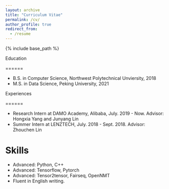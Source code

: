 ```yaml
---
layout: archive
title: "Curriculum Vitae"
permalink: /cv/
author_profile: true
redirect_from:
  - /resume
---
```


{% include base_path %}

Education

======
* B.S. in Computer Science, Northwest Polytechnical Unviersity, 2018
* M.S. in Data Science, Peking University, 2021


Experiences

======
* Research Intern at DAMO Academy, Alibaba, July. 2019 - Now. Advisor: Hongxia Yang and Junyang Lin
* Summer Intern at LENZTECH, July. 2018 - Sept. 2018. Advisor: Zhouchen Lin
  
Skills
======
* Advanced: Python, C++
* Advanced: Tensorflow, Pytorch
* Advanced: Tensor2tensor, Fairseq, OpenNMT
* Fluent in English writing.


<!-- * Skill 2
  * Sub-skill 2.1
  * Sub-skill 2.2
  * Sub-skill 2.3
* Skill 3
Publications
======
  <ul>{% for post in site.publications %}
    {% include archive-single-cv.html %}
  {% endfor %}</ul>
  
Talks
======
  <ul>{% for post in site.talks %}
    {% include archive-single-talk-cv.html %}
  {% endfor %}</ul>
  
Teaching
======
  <ul>{% for post in site.teaching %}
    {% include archive-single-cv.html %}
  {% endfor %}</ul>
  
Service and leadership
======
* Currently signed in to 43 different slack teams -->
